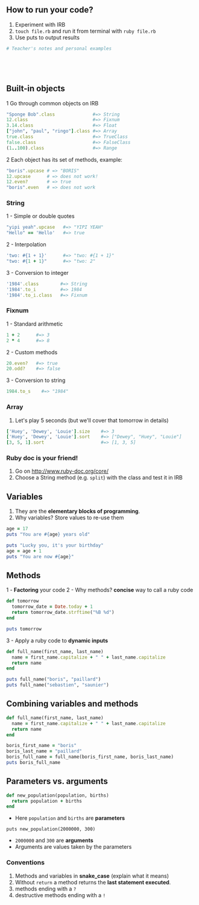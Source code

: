 ## How to run your code?

1. Experiment with IRB
2. `touch file.rb` and run it from terminal with `ruby file.rb`
3. Use puts to output results


```ruby
# Teacher's notes and personal examples






```

## Built-in objects

1 Go through common objects on IRB

```ruby
"Sponge Bob".class              #=> String
12.class                        #=> Fixnum
3.14.class                      #=> Float
["john", "paul", "ringo"].class #=> Array
true.class                      #=> TrueClass
false.class                     #=> FalseClass
(1..100).class                  #=> Range
```

2 Each object has its set of methods, example:

```ruby
"boris".upcase # => "BORIS"
12.upcase      # => does not work!
12.even?       # => true
"boris".even   # => does not work
```

### String

1 - Simple or double quotes

```ruby
"yipi yeah".upcase   #=> "YIPI YEAH"
"Hello" == 'Hello'   #=> true
```

2 - Interpolation

```ruby
'two: #{1 + 1}'      #=> "two: #{1 + 1}"
"two: #{1 + 1}"      #=> "two: 2"
```

3 - Conversion to integer

```ruby
'1984'.class        #=> String
'1984'.to_i         #=> 1984
'1984'.to_i.class   #=> Fixnum
```

### Fixnum

1 - Standard arithmetic

```ruby
1 + 2      #=> 3
2 * 4      #=> 8
```

2 - Custom methods

```ruby
20.even?   #=> true
20.odd?    #=> false
```

3 - Conversion to string

```ruby
1984.to_s    #=> "1984"
```

### Array

1. Let's play 5 seconds (but we'll cover that tomorrow in details)

```ruby
['Huey', 'Dewey', 'Louie'].size    #=> 3
['Huey', 'Dewey', 'Louie'].sort    #=> ["Dewey", "Huey", "Louie"]
[3, 5, 1].sort                     #=> [1, 3, 5]
```

### Ruby doc is your friend!

1. Go on http://www.ruby-doc.org/core/
2. Choose a String method (e.g. `split`) with the class and test it in IRB


## Variables

1. They are the **elementary blocks of programming**.
2. Why variables? Store values to re-use them

```ruby
age = 17
puts "You are #{age} years old"

puts "Lucky you, it's your birthday"
age = age + 1
puts "You are now #{age}"
```

## Methods

1 - **Factoring** your code
2 - Why methods? **concise** way to call a ruby code

```ruby
def tomorrow
  tomorrow_date = Date.today + 1
  return tomorrow_date.strftime("%B %d")
end

puts tomorrow
```

3 - Apply a ruby code to **dynamic inputs**

```ruby
def full_name(first_name, last_name)
  name = first_name.capitalize + " " + last_name.capitalize
  return name
end

puts full_name("boris", "paillard")
puts full_name("sebastien", "saunier")
```

## Combining variables and methods

```ruby
def full_name(first_name, last_name)
  name = first_name.capitalize + " " + last_name.capitalize
  return name
end

boris_first_name = "boris"
boris_last_name = "paillard"
boris_full_name = full_name(boris_first_name, boris_last_name)
puts boris_full_name
```

## Parameters vs. arguments


```ruby
def new_population(population, births)
  return population + births
end
```

- Here `population` and `births` are **parameters**

```
puts new_population(2000000, 300)
```

- `2000000` and `300` are **arguments**
- Arguments are values taken by the parameters


### Conventions

1. Methods and variables in **snake_case** (explain what it means)
2. Without `return` a method returns the **last statement executed**.
2. methods ending with a `?`
3. destructive methods ending with a `!`
